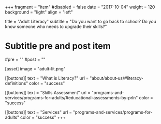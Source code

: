 +++
fragment = "item"
#disabled = false
date = "2017-10-04"
weight = 120
background = "light"
align = "left"

title = "Adult Literacy"
subtitle = "Do you want to go back to school? Do you know someone who needs to upgrade their skills?"

# Subtitle pre and post item
#pre = ""
#post = ""

[asset]
  image = "adult-lit.png"

[[buttons]]
  text = "What is Literacy?"
  url = "about/about-us/#literacy-definitions"
  color = "success"
  
[[buttons]]
  text = "Skills Assessment"
  url = "programs-and-services/programs-for-adults/#educational-assessments-by-prln"
  color = "success"

[[buttons]]
  text = "Services"
  url = "programs-and-services/programs-for-adults"
  color = "success"
+++

